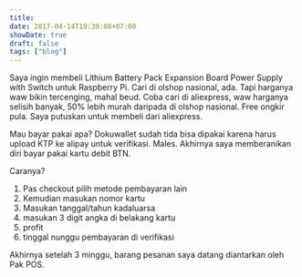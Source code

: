```yaml
---
title: 
date: 2017-04-14T19:39:08+07:00
showDate: true
draft: false
tags: ["blog"]
---
```

Saya ingin membeli Lithium Battery Pack Expansion Board Power Supply with Switch untuk Raspberry Pi. Cari di olshop nasional, ada. Tapi harganya waw bikin tercenging, mahal beud. Coba cari di aliexpress, waw harganya selisih banyak, 50% lebih murah daripada di olshop nasional. Free ongkir pula. Saya putuskan untuk membeli dari aliexpress.

Mau bayar pakai apa? Dokuwallet sudah tida bisa dipakai karena harus upload KTP ke alipay untuk verifikasi. Males. Akhirnya saya memberanikan diri bayar pakai kartu debit BTN.

Caranya?
1. Pas checkout pilih metode pembayaran lain
2. Kemudian masukan nomor kartu
3. Masukan tanggal/tahun kadaluarsa
4. masukan 3 digit angka di belakang kartu
5. profit
6. tinggal nunggu pembayaran di verifikasi

Akhirnya setelah 3 minggu, barang pesanan saya datang diantarkan oleh Pak POS.
